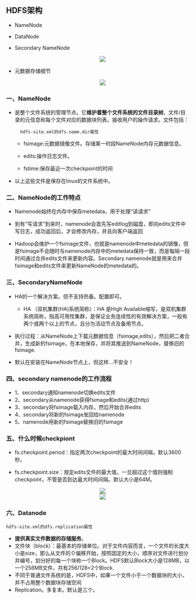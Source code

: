 ## HDFS架构

* NameNode
* DataNode
* Secondary NameNode

  <div align="center"><img src="https://github.com/sunnyandgood/BigData/blob/master/HDFS/img/HDFS%20Architecure.png"/></div>
  
* 元数据存储细节  
    
    <div align="center"><img src="https://github.com/sunnyandgood/BigData/blob/master/HDFS/img/%E5%85%83%E6%95%B0%E6%8D%AE%E5%AD%98%E5%82%A8%E7%BB%86%E8%8A%82.png"/></div>   
  
### 一、NameNode

* 是整个文件系统的管理节点。它**维护着整个文件系统的文件目录树**，文件/目录的元信息和每个文件对应的数据块列表。接收用户的操作请求。文件包括：
     
        hdfs-site.xml的dfs.name.dir属性
     
     * fsimage:元数据镜像文件。存储某一时段NameNode内存元数据信息。
     
     * edits:操作日志文件。
     
     * fstime:保存最近一次checkpoint的时间

* 以上这些文件是保存在linux的文件系统中。

### 二、NameNode的工作特点

* Namenode始终在内存中保存metedata，用于处理“读请求”

* 到有“写请求”到来时，namenode会首先写editlog到磁盘，即向edits文件中写日志，成功返回后，才会修改内存，并且向客户端返回

* Hadoop会维护一个fsimage文件，也就是namenode中metedata的镜像，但是fsimage不会随时与namenode内存中的metedata保持一致，而是每隔一段时间通过合并edits文件来更新内容。Secondary namenode就是用来合并fsimage和edits文件来更新NameNode的metedata的。

### 三、SecondaryNameNode

* HA的一个解决方案。但不支持热备。配置即可。
    
    * HA （双机集群(HA)系统简称）：HA 是High Available缩写，是双机集群系统简称，指高可用性集群，是保证业务连续性的有效解决方案，一般有两个或两个以上的节点，且分为活动节点及备用节点。

* 执行过程：从NameNode上下载元数据信息（fsimage,edits），然后把二者合并，生成新的fsimage，在本地保存，并将其推送到NameNode，替换旧的fsimage.

* 默认在安装在NameNode节点上，但这样...不安全！

 ### 四、secondary namenode的工作流程
 
* 1、secondary通知namenode切换edits文件
* 2、secondary从namenode获得fsimage和edits(通过http)
* 3、secondary将fsimage载入内存，然后开始合并edits
* 4、secondary将新的fsimage发回给namenode
* 5、namenode用新的fsimage替换旧的fsimage

### 五、什么时候checkpiont 

* fs.checkpoint.period：指定两次checkpoint的最大时间间隔，默认3600秒。 

* fs.checkpoint.size：规定edits文件的最大值，一旦超过这个值则强制checkpoint，不管是否到达最大时间间隔。默认大小是64M。

  <div align="center"><img src="https://github.com/sunnyandgood/BigData/blob/master/HDFS/img/checkpiont.png"/></div>

  <div align="center"><img src="https://github.com/sunnyandgood/BigData/blob/master/HDFS/img/checkPoint%E8%BF%87%E7%A8%8B.png"/></div>
  
### 六、Datanode

    hdfs-site.xml的dfs.replication属性

* **提供真实文件数据的存储服务**。
* 文件块（block）：最基本的存储单位。对于文件内容而言，一个文件的长度大小是size，那么从文件的０偏移开始，按照固定的大小，顺序对文件进行划分并编号，划分好的每一个块称一个Block。HDFS默认Block大小是128MB，以一个256MB文件，共有256/128=2个Block.
* 不同于普通文件系统的是，HDFS中，如果一个文件小于一个数据块的大小，并不占用整个数据块存储空间
* Replication。多复本。默认是三个。

  
  
  
  
  
  
  
  
  
  
  
  
  
  
  
  
  
  

